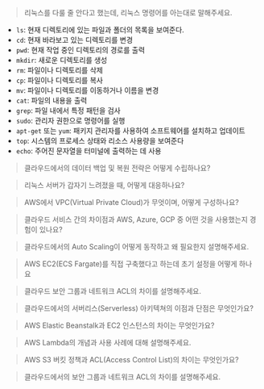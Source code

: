 > 리눅스를 다룰 줄 안다고 했는데, 리눅스 명령어를 아는대로 말해주세요.

- `ls`: 현재 디렉토리에 있는 파일과 폴더의 목록을 보여준다.
- `cd`: 현재 바라보고 있는 디렉토리를 변경
- `pwd`: 현재 작업 중인 디렉토리의 경로를 출력
- `mkdir`: 새로운 디렉토리를 생성
- `rm`: 파일이나 디렉토리를 삭제
- `cp`: 파일이나 디렉토리를 복사
- `mv`: 파일이나 디렉토리를 이동하거나 이름을 변경
- `cat`: 파일의 내용을 출력
- `grep`: 파일 내에서 특정 패턴을 검사
- `sudo`: 관리자 권한으로 명령어를 실행
- `apt-get` 또는 `yum`: 패키지 관리자를 사용하여 소프트웨어를 설치하고 업데이트
- `top`: 시스템의 프로세스 상태와 리소스 사용량을 보여준다
- `echo`: 주어진 문자열을 터미널에 출력하는 데 사용

> 클라우드에서의 데이터 백업 및 복원 전략은 어떻게 수립하나요?

> 리눅스 서버가 갑자기 느려졌을 때, 어떻게 대응하나요?

> AWS에서 VPC(Virtual Private Cloud)가 무엇이며, 어떻게 구성하나요?

> 클라우드 서비스 간의 차이점과 AWS, Azure, GCP 중 어떤 것을 사용했는지 경험이 있나요?

> 클라우드에서의 Auto Scaling이 어떻게 동작하고 왜 필요한지 설명해주세요.

> AWS EC2(ECS Fargate)를 직접 구축했다고 하는데 초기 설정을 어떻게 하나요

> 클라우드 보안 그룹과 네트워크 ACL의 차이를 설명해주세요.

> 클라우드에서의 서버리스(Serverless) 아키텍쳐의 이점과 단점은 무엇인가요?

> AWS Elastic Beanstalk과 EC2 인스턴스의 차이는 무엇인가요?

> AWS Lambda의 개념과 사용 사례에 대해 설명해주세요.

> AWS S3 버킷 정책과 ACL(Access Control List)의 차이는 무엇인가요?

> 클라우드에서의 보안 그룹과 네트워크 ACL의 차이를 설명해주세요.